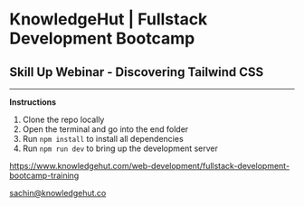 # KnowledgeHut | Fullstack Development Bootcamp

## Skill Up Webinar - Discovering Tailwind CSS

---

 **Instructions**

1. Clone the repo locally
2. Open the terminal and go into the end folder
3. Run `npm install` to install all dependencies
4. Run `npm run dev` to bring up the development server

<https://www.knowledgehut.com/web-development/fullstack-development-bootcamp-training>

<sachin@knowledgehut.co>
